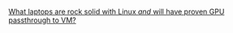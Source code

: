 [What laptops are rock solid with Linux *and* will have proven GPU passthrough to VM?](https://www.reddit.com/r/VFIO/comments/llh4n4/what_laptops_are_rock_solid_with_linux_and_will/)
